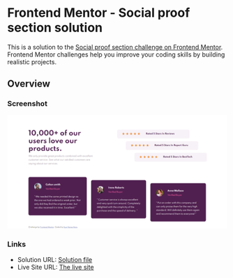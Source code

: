 # Frontend Mentor - Social proof section solution

This is a solution to the [Social proof section challenge on Frontend Mentor](https://www.frontendmentor.io/challenges/social-proof-section-6e0qTv_bA). Frontend Mentor challenges help you improve your coding skills by building realistic projects.

## Overview

### Screenshot

![](./screenshot/social-proof.png)

### Links

-   Solution URL: [Solution file](https://github.com/OussamaZouaine/Front-end-mentor-challenges/tree/main/social-proof-section-master)
-   Live Site URL: [The live site](https://oussamazouaine.github.io/Front-end-mentor-challenges/social-proof-section-master/index.html)
